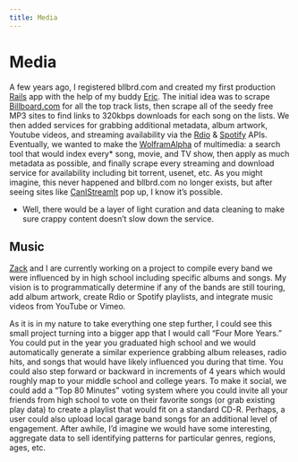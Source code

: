 ```yaml
---
title: Media
---
```


# Media

A few years ago, I registered bllbrd.com and created my first production [Rails](http://rubyonrails.org) app with the help of my buddy [Eric](http://ericcecchi.com). The initial idea was to scrape [Billboard.com]() for all the top track lists, then scrape all of the seedy free MP3 sites to find links to 320kbps downloads for each song on the lists. We then added services for grabbing additional metadata, album artwork, Youtube videos, and streaming availability via the [Rdio](http://rdio.com/developers) & [Spotify](https://developer.spotify.com) APIs. Eventually, we wanted to make the [WolframAlpha](http://www.wolframalpha.com/) of multimedia: a search tool that would index every* song, movie, and TV show, then apply as much metadata as possible, and finally scrape every streaming and download service for availability including bit torrent, usenet, etc. As you might imagine, this never happened and bllbrd.com no longer exists, but after seeing sites like [CanIStreamIt](http://www.canistream.it) pop up, I know it’s possible.

* Well, there would be a layer of light curation and data cleaning to make sure crappy content doesn’t slow down the service.

## Music

[Zack](http://z19r.com) and I are currently working on a project to compile every band we were influenced by in high school including specific albums and songs. My vision is to programmatically determine if any of the bands are still touring, add album artwork, create Rdio or Spotify playlists, and integrate music videos from YouTube or Vimeo.

As it is in my nature to take everything one step further, I could see this small project turning into a bigger app that I would call “Four More Years.” You could put in the year you graduated high school and we would automatically generate a similar experience grabbing album releases, radio hits, and songs that would have likely influenced you during that time. You could also step forward or backward in increments of 4 years which would roughly map to your middle school and college years. To make it social, we could add a “Top 80 Minutes” voting system where you could invite all your friends from high school to vote on their favorite songs (or grab existing play data) to create a playlist that would fit on a standard CD-R. Perhaps, a user could also upload local garage band songs for an additional level of engagement. After awhile, I’d imagine we would have some interesting, aggregate data to sell identifying patterns for particular genres, regions, ages, etc.
